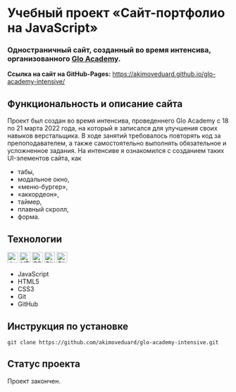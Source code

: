 # Учебный проект «Сайт-портфолио на JavaScript»

### Одностраничный сайт, созданный во время интенсива, организованного [Glo Academy](https://glo-academy.org).

**Ссылка на сайт на GitHub-Pages:** https://akimoveduard.github.io/glo-academy-intensive/

## Функциональность и описание сайта
Проект был создан во время интенсива, проведеннего Glo Academy с 18 по 21 марта 2022 года, на который я записался для улучшения своих навыков верстальщика. В ходе занятий требовалось повторять код за препоподавателем, а также самостоятельно выполнять обязательное и усложненное задания. На интенсиве я ознакомился с созданием таких UI-элементов сайта, как
* табы,
* модальное окно,
* «меню-бургер»,
* «аккордеон»,
* таймер,
* плавный скролл,
* форма.

## Технологии
<p><img src="https://img.shields.io/badge/javascript-%23323330.svg" height="24" alt="JavaScript"> <img src="https://img.shields.io/badge/html5-%23E34F26.svg" height="24" alt="HTML5"> <img src="https://img.shields.io/badge/css3-%231572B6.svg" height="24" alt="CSS3"> <img src="https://img.shields.io/badge/git-%23F05033.svg" height="24" alt="Git"> <img src="https://img.shields.io/badge/github-%23121011.svg" height="24" alt="GitHub"></p>

* JavaScript
* HTML5
* CSS3
* Git
* GitHub

## Инструкция по установке
`git clone https://github.com/akimoveduard/glo-academy-intensive.git`

## Статус проекта
Проект закончен.
